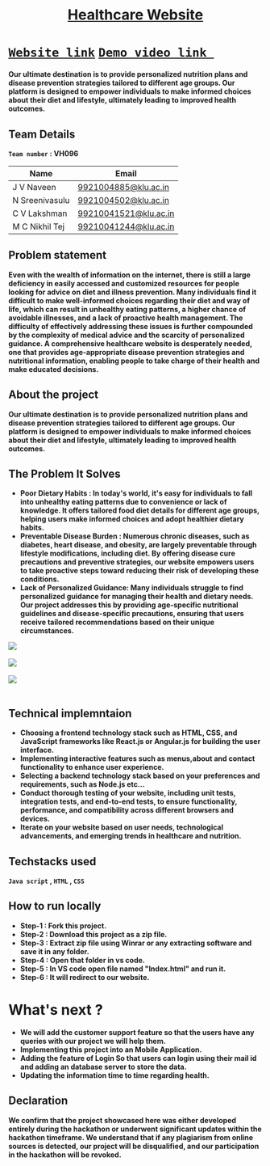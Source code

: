 <h1 align="center" style="border-bottom: none">
    <b>
        <a href=""> Healthcare Website </a><br>
</h1>

# [`Website link`](http://healthcarevh096.netlify.app)  [`Demo video link `](https://drive.google.com/file/d/1BzH8BroYuNVdTSVUkTuHTGyqTkOB9oTK/view?usp=drive_link)
Our ultimate destination is to provide personalized nutrition plans and disease prevention strategies tailored to different age groups. Our platform is designed to empower individuals to make informed choices about their diet and lifestyle, ultimately leading to improved health outcomes.

## Team Details
`Team number` : VH096

| Name    | Email           |
|---------|-----------------|
| J V Naveen | 9921004885@klu.ac.in |
| N Sreenivasulu | 9921004502@klu.ac.in |
| C V Lakshman | 99210041521@klu.ac.in |
| M C Nikhil Tej | 99210041244@klu.ac.in |


## Problem statement 
Even with the wealth of information on the internet, there is still a large deficiency in easily accessed and customized resources for people looking for advice on diet and illness prevention. Many individuals find it difficult to make well-informed choices regarding their diet and way of life, which can result in unhealthy eating patterns, a higher chance of avoidable illnesses, and a lack of proactive health management. The difficulty of effectively addressing these issues is further compounded by the complexity of medical advice and the scarcity of personalized guidance. A comprehensive healthcare website is desperately needed, one that provides age-appropriate disease prevention strategies and nutritional information, enabling people to take charge of their health and make educated decisions.

## About the project
Our ultimate destination is to provide personalized nutrition plans and disease prevention strategies tailored to different age groups. Our platform is designed to empower individuals to make informed choices about their diet and lifestyle, ultimately leading to improved health outcomes.

## The Problem It Solves
- **Poor Dietary Habits** : In today's world, it's easy for individuals to fall into unhealthy eating patterns due to convenience or lack of knowledge. It offers tailored food diet details for different age groups, helping users make informed choices and adopt healthier dietary habits.
- **Preventable Disease Burden** : Numerous chronic diseases, such as diabetes, heart disease, and obesity, are largely preventable through lifestyle modifications, including diet. By offering disease cure precautions and preventive strategies, our website empowers users to take proactive steps toward reducing their risk of developing these conditions.
- **Lack of Personalized Guidance**: Many individuals struggle to find personalized guidance for managing their health and dietary needs. Our project addresses this by providing age-specific nutritional guidelines and disease-specific precautions, ensuring that users receive tailored recommendations based on their unique circumstances.

<img src="https://graph.org/file/4e7f91089255fe8561978.jpg">
<br>
<br>
<img src="https://graph.org/file/cccc9e51b77bdda060fa7.jpg">
<br>
<br>
<img src="https://graph.org/file/39f6c06bba05eb798c747.jpg">
<br>
<br>


## Technical implemntaion 
- Choosing a frontend technology stack such as HTML, CSS, and JavaScript frameworks like React.js or Angular.js for building the user interface.
- Implementing interactive features such as menus,about and contact functionality to enhance user experience.
- Selecting a backend technology stack based on your preferences and requirements, such as Node.js etc...
- Conduct thorough testing of your website, including unit tests, integration tests, and end-to-end tests, to ensure functionality, performance, and compatibility across different browsers and devices.
- Iterate on your website based on user needs, technological advancements, and emerging trends in healthcare and nutrition.

## Techstacks used 
`Java script` , `HTML` , `CSS`

## How to run locally 
- **Step-1** : Fork this project.
- **Step-2** : Download this project as a zip file.
- **Step-3** : Extract zip file using Winrar or any extracting software and save it in any folder.
- **Step-4** : Open that folder in vs code.
- **Step-5** : In VS code open file named **"Index.html"** and run it.
- **Step-6** : It will redirect to our website.

# What's next ?
- We will add the customer support feature so that the users have any queries with our project we will help them.
- Implementing this project into an Mobile Application.
- Adding the feature of Login So that users can login using their mail id and adding an database server to store the data.
- Updating the information time to time regarding health.
 
## Declaration
We confirm that the project showcased here was either developed entirely during the hackathon or underwent significant updates within the hackathon timeframe. We understand that if any plagiarism from online sources is detected, our project will be disqualified, and our participation in the hackathon will be revoked.
